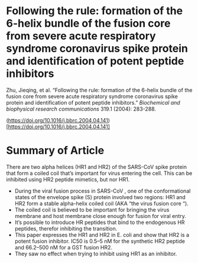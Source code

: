 # **Following the rule: formation of the 6-helix bundle of the fusion core from severe acute respiratory syndrome coronavirus spike protein and identification of potent peptide inhibitors**
Zhu, Jieqing, et al. “Following the rule: formation of the 6-helix bundle of the fusion core from severe acute respiratory syndrome coronavirus spike protein and identification of potent peptide inhibitors.” *Biochemical and biophysical research communications* 319.1 (2004): 283-288.

(https://doi.org/10.1016/j.bbrc.2004.04.141)[https://doi.org/10.1016/j.bbrc.2004.04.141]

# **Summary of Article**
There are two alpha helices (HR1 and HR2) of the SARS-CoV spike protein that form a coiled coil that’s important for virus entering the cell. This can be inhibited using HR2 peptide mimetics, but nor HR1.

* During the viral fusion process in SARS-CoV , one of the conformational states of the envelope spike (S) protein involved two regions: HR1 and HR2 form a stable alpha-helix coiled coil (AKA “the virus fusion core “).
* The coiled coil is believed to be important for bringing the virus membrane and host membrane close enough for fusion for viral entry.
* It’s possible to introduce HR peptides that bind to the endogenous HR peptides, therefor inhibiting the transition.
* This paper expresses the HR1 and HR2 in E. coli and show that HR2 is a potent fusion inhibitor. IC50 is 0.5–5 nM for the synthetic HR2 peptide and 66.2–500 nM for a GST fusion HR2.
* They saw no effect when trying to inhibit using HR1 as an inhibitor. 
